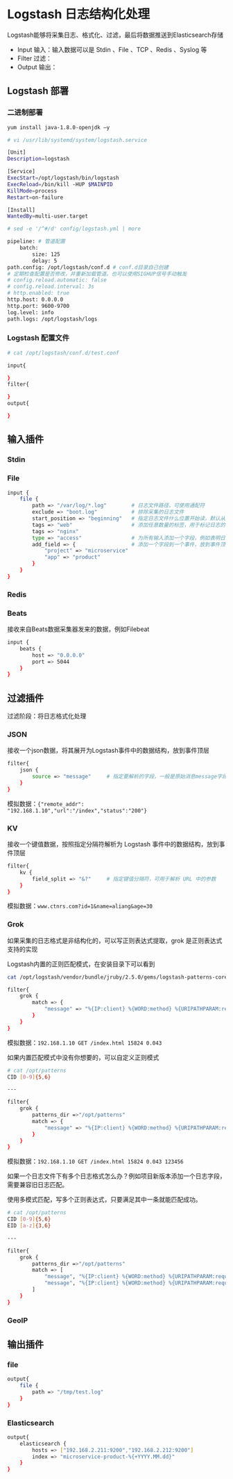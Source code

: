 # Logstash 日志结构化处理

Logstash能够将采集日志、格式化、过滤，最后将数据推送到Elasticsearch存储

- Input 输入：输入数据可以是 Stdin 、File 、TCP 、Redis 、Syslog 等
- Filter 过滤：
- Output 输出：

## Logstash 部署

### 二进制部署

```bash
yum install java-1.8.0-openjdk –y

```

```bash
# vi /usr/lib/systemd/system/logstash.service

[Unit]
Description=logstash

[Service]
ExecStart=/opt/logstash/bin/logstash
ExecReload=/bin/kill -HUP $MAINPID
KillMode=process
Restart=on-failure

[Install]
WantedBy=multi-user.target
```

```bash
# sed -e '/^#/d' config/logstash.yml | more

pipeline: # 管道配置
	batch: 
		size: 125 
		delay: 5
path.config: /opt/logstash/conf.d # conf.d目录自己创建
# 定期检查配置是否修改，并重新加载管道。也可以使用SIGHUP信号手动触发
# config.reload.automatic: false
# config.reload.interval: 3s
# http.enabled: true
http.host: 0.0.0.0
http.port: 9600-9700
log.level: info
path.logs: /opt/logstash/logs
```

### Logstash 配置文件

```bash
# cat /opt/logstash/conf.d/test.conf

input{

}
filter{

}
output{

}
```

## 输入插件

### Stdin

### File

```bash
input {
    file {
        path => "/var/log/*.log"        # 日志文件路径，可使用通配符
        exclude => "boot.log"           # 排除采集的日志文件
        start_position => "beginning"   # 指定日志文件什么位置开始读，默认从结尾开始，指定beginning表示从头开始读
        tags => "web"                   # 添加任意数量的标签，用于标记日志的其他属性，例如表明访问日志还是错误日志
        tags => "nginx"
        type => "access"                # 为所有输入添加一个字段，例如表明日志类型
        add_field => {                  # 添加一个字段到一个事件，放到事件顶部，一般用于标记日志来源。例如属于哪个项目，哪个应用
            "project" => "microservice"
            "app" => "product"
        }
    }
}
```

### Redis

### Beats

接收来自Beats数据采集器发来的数据，例如Filebeat

```bash
input {
    beats {
        host => "0.0.0.0"
        port => 5044
    }
}
```

## 过滤插件

过滤阶段：将日志格式化处理

### JSON

接收一个json数据，将其展开为Logstash事件中的数据结构，放到事件顶层

```bash
filter{
    json {
        source => "message"     # 指定要解析的字段，一般是原始消息message字段
    }
}
```

模拟数据：`{"remote_addr": "192.168.1.10","url":"/index","status":"200"}`

### KV

接收一个键值数据，按照指定分隔符解析为 Logstash 事件中的数据结构，放到事件顶层

```bash
filter{
    kv {
        field_split => "&?"     # 指定键值分隔符，可用于解析 URL 中的参数
    }
}
```

模拟数据：`www.ctnrs.com?id=1&name=aliang&age=30`

### Grok

如果采集的日志格式是非结构化的，可以写正则表达式提取，grok 是正则表达式支持的实现

Logstash内置的正则匹配模式，在安装目录下可以看到

```bash
cat /opt/logstash/vendor/bundle/jruby/2.5.0/gems/logstash-patterns-core-4.1.2/patterns/grok-patterns
```

```bash
filter{
    grok {
        match => {
            "message" => "%{IP:client} %{WORD:method} %{URIPATHPARAM:request} %{NUMBER:bytes} %{NUMBER:duration}"
        }
    }
}
```

模拟数据：`192.168.1.10 GET /index.html 15824 0.043`

如果内置匹配模式中没有你想要的，可以自定义正则模式

```bash
# cat /opt/patterns
CID [0-9]{5,6}

---

filter{
    grok {
        patterns_dir =>"/opt/patterns"
        match => {
            "message" => "%{IP:client} %{WORD:method} %{URIPATHPARAM:request} %{NUMBER:bytes} %{NUMBER:duration} %{CID:cid}"
        }
    }
}
```

模拟数据：`192.168.1.10 GET /index.html 15824 0.043 123456`

如果一个日志文件下有多个日志格式怎么办？例如项目新版本添加一个日志字段，需要兼容旧日志匹配。

使用多模式匹配，写多个正则表达式，只要满足其中一条就能匹配成功。

```bash
# cat /opt/patterns
CID [0-9]{5,6}
EID [a-z]{3,6}

---

filter{
    grok {
        patterns_dir =>"/opt/patterns"
        match => [
            "message", "%{IP:client} %{WORD:method} %{URIPATHPARAM:request} %{NUMBER:bytes} %{NUMBER:duration} %{CID:cid}",
            "message", "%{IP:client} %{WORD:method} %{URIPATHPARAM:request} %{NUMBER:bytes} %{NUMBER:duration} %{EID:cid}"
        ]
    }
}
```

### GeoIP

## 输出插件

### file

```bash
output{
    file {
        path => "/tmp/test.log"
    }
}
```

### Elasticsearch

```bash
output{
    elasticsearch {
        hosts => ["192.168.2.211:9200","192.168.2.212:9200"]
        index => "microservice-product-%{+YYYY.MM.dd}"
    }
}
```
